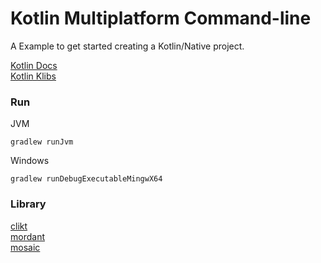 # Kotlin Multiplatform Command-line

A Example to get started creating a Kotlin/Native project. 

[Kotlin Docs](https://kotlinlang.org/docs)  
[Kotlin Klibs](https://klibs.io/organization/Kotlin)

### Run

JVM 

```shell
gradlew runJvm
```

Windows

```shell
gradlew runDebugExecutableMingwX64
```

### Library

[clikt](https://klibs.io/project/ajalt/clikt)  
[mordant](https://klibs.io/project/ajalt/mordant)  
[mosaic](https://klibs.io/project/JakeWharton/mosaic)  